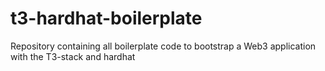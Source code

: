 # t3-hardhat-boilerplate

Repository containing all boilerplate code to bootstrap a Web3 application with the T3-stack and hardhat
